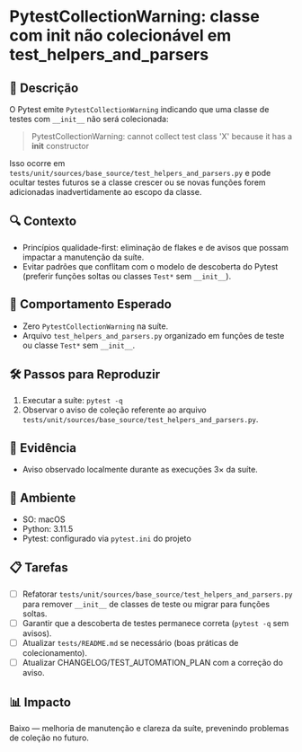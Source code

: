 # PytestCollectionWarning: classe com __init__ não colecionável em test_helpers_and_parsers

## 📝 Descrição
O Pytest emite `PytestCollectionWarning` indicando que uma classe de testes com `__init__` não será colecionada:

> PytestCollectionWarning: cannot collect test class 'X' because it has a __init__ constructor

Isso ocorre em `tests/unit/sources/base_source/test_helpers_and_parsers.py` e pode ocultar testes futuros se a classe crescer ou se novas funções forem adicionadas inadvertidamente ao escopo da classe.

## 🔍 Contexto
- Princípios qualidade-first: eliminação de flakes e de avisos que possam impactar a manutenção da suíte.
- Evitar padrões que conflitam com o modelo de descoberta do Pytest (preferir funções soltas ou classes `Test*` sem `__init__`).

## 🎯 Comportamento Esperado
- Zero `PytestCollectionWarning` na suíte.
- Arquivo `test_helpers_and_parsers.py` organizado em funções de teste ou classe `Test*` sem `__init__`.

## 🛠️ Passos para Reproduzir
1. Executar a suíte: `pytest -q`
2. Observar o aviso de coleção referente ao arquivo `tests/unit/sources/base_source/test_helpers_and_parsers.py`.

## 📸 Evidência
- Aviso observado localmente durante as execuções 3× da suíte.

## 📱 Ambiente
- SO: macOS
- Python: 3.11.5
- Pytest: configurado via `pytest.ini` do projeto

## 📋 Tarefas
- [ ] Refatorar `tests/unit/sources/base_source/test_helpers_and_parsers.py` para remover `__init__` de classes de teste ou migrar para funções soltas.
- [ ] Garantir que a descoberta de testes permanece correta (`pytest -q` sem avisos).
- [ ] Atualizar `tests/README.md` se necessário (boas práticas de colecionamento).
- [ ] Atualizar CHANGELOG/TEST_AUTOMATION_PLAN com a correção do aviso.

## 📊 Impacto
Baixo — melhoria de manutenção e clareza da suíte, prevenindo problemas de coleção no futuro.
